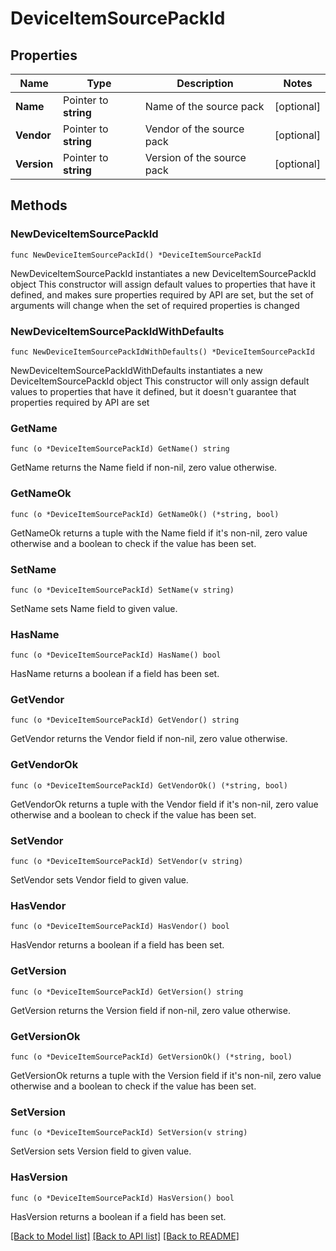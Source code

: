<!--
Copyright (C) 2020-2022 Arm Limited or its affiliates and Contributors. All rights reserved.
SPDX-License-Identifier: Apache-2.0
-->
# DeviceItemSourcePackId

## Properties

Name | Type | Description | Notes
------------ | ------------- | ------------- | -------------
**Name** | Pointer to **string** | Name of the source pack | [optional] 
**Vendor** | Pointer to **string** | Vendor of the source pack | [optional] 
**Version** | Pointer to **string** | Version of the source pack | [optional] 

## Methods

### NewDeviceItemSourcePackId

`func NewDeviceItemSourcePackId() *DeviceItemSourcePackId`

NewDeviceItemSourcePackId instantiates a new DeviceItemSourcePackId object
This constructor will assign default values to properties that have it defined,
and makes sure properties required by API are set, but the set of arguments
will change when the set of required properties is changed

### NewDeviceItemSourcePackIdWithDefaults

`func NewDeviceItemSourcePackIdWithDefaults() *DeviceItemSourcePackId`

NewDeviceItemSourcePackIdWithDefaults instantiates a new DeviceItemSourcePackId object
This constructor will only assign default values to properties that have it defined,
but it doesn't guarantee that properties required by API are set

### GetName

`func (o *DeviceItemSourcePackId) GetName() string`

GetName returns the Name field if non-nil, zero value otherwise.

### GetNameOk

`func (o *DeviceItemSourcePackId) GetNameOk() (*string, bool)`

GetNameOk returns a tuple with the Name field if it's non-nil, zero value otherwise
and a boolean to check if the value has been set.

### SetName

`func (o *DeviceItemSourcePackId) SetName(v string)`

SetName sets Name field to given value.

### HasName

`func (o *DeviceItemSourcePackId) HasName() bool`

HasName returns a boolean if a field has been set.

### GetVendor

`func (o *DeviceItemSourcePackId) GetVendor() string`

GetVendor returns the Vendor field if non-nil, zero value otherwise.

### GetVendorOk

`func (o *DeviceItemSourcePackId) GetVendorOk() (*string, bool)`

GetVendorOk returns a tuple with the Vendor field if it's non-nil, zero value otherwise
and a boolean to check if the value has been set.

### SetVendor

`func (o *DeviceItemSourcePackId) SetVendor(v string)`

SetVendor sets Vendor field to given value.

### HasVendor

`func (o *DeviceItemSourcePackId) HasVendor() bool`

HasVendor returns a boolean if a field has been set.

### GetVersion

`func (o *DeviceItemSourcePackId) GetVersion() string`

GetVersion returns the Version field if non-nil, zero value otherwise.

### GetVersionOk

`func (o *DeviceItemSourcePackId) GetVersionOk() (*string, bool)`

GetVersionOk returns a tuple with the Version field if it's non-nil, zero value otherwise
and a boolean to check if the value has been set.

### SetVersion

`func (o *DeviceItemSourcePackId) SetVersion(v string)`

SetVersion sets Version field to given value.

### HasVersion

`func (o *DeviceItemSourcePackId) HasVersion() bool`

HasVersion returns a boolean if a field has been set.


[[Back to Model list]](../README.md#documentation-for-models) [[Back to API list]](../README.md#documentation-for-api-endpoints) [[Back to README]](../README.md)


